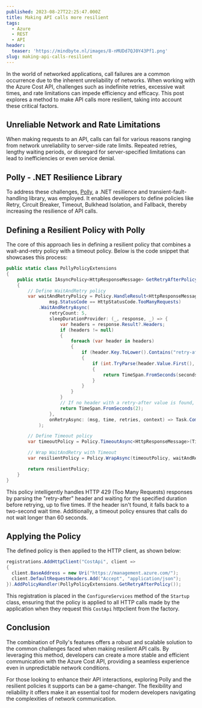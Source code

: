 ```yaml
---
published: 2023-08-27T22:25:47.000Z
title: Making API calls more resilient
tags:
  - Azure
  - REST
  - API
header:
  teaser: 'https://mindbyte.nl/images/8-nMUDd7QJ0Y43Pf1.png'
slug: making-api-calls-resilient
---
```


In the world of networked applications, call failures are a common occurrence due to the inherent unreliability of networks. When working with the Azure Cost API, challenges such as indefinite retries, excessive wait times, and rate limitations can impede efficiency and efficacy. This post explores a method to make API calls more resilient, taking into account these critical factors.

## Unreliable Network and Rate Limitations

When making requests to an API, calls can fail for various reasons ranging from network unreliability to server-side rate limits. Repeated retries, lengthy waiting periods, or disregard for server-specified limitations can lead to inefficiencies or even service denial.

## Polly - .NET Resilience Library

To address these challenges, [Polly](https://www.thepollyproject.org), a .NET resilience and transient-fault-handling library, was employed. It enables developers to define policies like Retry, Circuit Breaker, Timeout, Bulkhead Isolation, and Fallback, thereby increasing the resilience of API calls.

## Defining a Resilient Policy with Polly

The core of this approach lies in defining a resilient policy that combines a wait-and-retry policy with a timeout policy. Below is the code snippet that showcases this process:

```csharp
public static class PollyPolicyExtensions
{
    public static IAsyncPolicy<HttpResponseMessage> GetRetryAfterPolicy()
    {
        // Define WaitAndRetry policy
        var waitAndRetryPolicy = Policy.HandleResult<HttpResponseMessage>(msg => 
                msg.StatusCode == HttpStatusCode.TooManyRequests)
            .WaitAndRetryAsync(
                retryCount: 5,
                sleepDurationProvider: (_, response, _) => {
                    var headers = response.Result?.Headers;
                    if (headers != null)
                    {
                        foreach (var header in headers)
                        {
                            if (header.Key.ToLower().Contains("retry-after") && header.Value != null)
                            {
                                if (int.TryParse(header.Value.First(), out int seconds))
                                {
                                    return TimeSpan.FromSeconds(seconds);
                                }
                            }
                        }
                    }
                    // If no header with a retry-after value is found, fall back to 2 seconds.
                    return TimeSpan.FromSeconds(2);
                },
                onRetryAsync: (msg, time, retries, context) => Task.CompletedTask
            );

        // Define Timeout policy
        var timeoutPolicy = Policy.TimeoutAsync<HttpResponseMessage>(TimeSpan.FromSeconds(60));

        // Wrap WaitAndRetry with Timeout
        var resilientPolicy = Policy.WrapAsync(timeoutPolicy, waitAndRetryPolicy);

        return resilientPolicy;
    }
}
```

This policy intelligently handles HTTP 429 (Too Many Requests) responses by parsing the "retry-after" header and waiting for the specified duration before retrying, up to five times. If the header isn't found, it falls back to a two-second wait time. Additionally, a timeout policy ensures that calls do not wait longer than 60 seconds.

## Applying the Policy

The defined policy is then applied to the HTTP client, as shown below:

```csharp
registrations.AddHttpClient("CostApi", client =>
{
  client.BaseAddress = new Uri("https://management.azure.com/");
  client.DefaultRequestHeaders.Add("Accept", "application/json");
}).AddPolicyHandler(PollyPolicyExtensions.GetRetryAfterPolicy());
```

This registration is placed in the `ConfigureServices` method of the `Startup` class, ensuring that the policy is applied to all HTTP calls made by the application when they request this `CostApi` httpclient from the factory.

## Conclusion

The combination of Polly's features offers a robust and scalable solution to the common challenges faced when making resilient API calls. By leveraging this method, developers can create a more stable and efficient communication with the Azure Cost API, providing a seamless experience even in unpredictable network conditions.

For those looking to enhance their API interactions, exploring Polly and the resilient policies it supports can be a game-changer. The flexibility and reliability it offers make it an essential tool for modern developers navigating the complexities of network communication.
